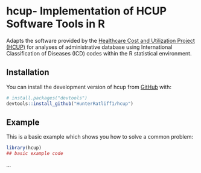 
<!-- README.md is generated from README.Rmd. Please edit that file -->

# hcup- Implementation of HCUP Software Tools in R

<!-- badges: start -->

<!-- badges: end -->

Adapts the software provided by the [Healthcare Cost and Utilization
Project (HCUP)](https://www.hcup-us.ahrq.gov/tools_software.jsp) for
analyses of administrative database using International Classification
of Diseases (ICD) codes within the R statistical environment.

## Installation

You can install the development version of hcup from
[GitHub](https://github.com/) with:

``` r
# install.packages("devtools")
devtools::install_github("HunterRatliff1/hcup")
```

## Example

This is a basic example which shows you how to solve a common problem:

``` r
library(hcup)
## basic example code
```

…
